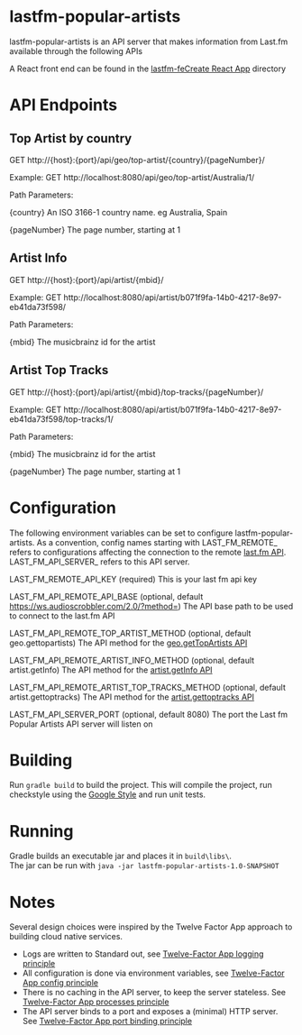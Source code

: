 # lastfm-popular-artists

lastfm-popular-artists is an API server that makes information from Last.fm available through the following APIs

A React front end can be found in the [lastfm-feCreate React App](lastfm-fe) directory

# API Endpoints

## Top Artist by country

GET http://{host}:{port}/api/geo/top-artist/{country}/{pageNumber}/

Example: GET http://localhost:8080/api/geo/top-artist/Australia/1/

Path Parameters: 

{country} An ISO 3166-1 country name. eg Australia, Spain

{pageNumber} The page number, starting at 1

## Artist Info

GET http://{host}:{port}/api/artist/{mbid}/

Example: GET http://localhost:8080/api/artist/b071f9fa-14b0-4217-8e97-eb41da73f598/

Path Parameters: 

{mbid} The musicbrainz id for the artist


## Artist Top Tracks

GET http://{host}:{port}/api/artist/{mbid}/top-tracks/{pageNumber}/

Example: GET http://localhost:8080/api/artist/b071f9fa-14b0-4217-8e97-eb41da73f598/top-tracks/1/

Path Parameters: 

{mbid} The musicbrainz id for the artist

{pageNumber} The page number, starting at 1

# Configuration 

The following environment variables can be set to configure lastfm-popular-artists. As a convention, config names 
starting with LAST_FM_REMOTE_ refers to configurations affecting the connection 
to the remote [last.fm API](http://www.last.fm/api/intro).  LAST_FM_API_SERVER_ refers to this API server.  

LAST_FM_REMOTE_API_KEY (required) This is your last fm api key

LAST_FM_API_REMOTE_API_BASE (optional, default https://ws.audioscrobbler.com/2.0/?method=) The API base path to be used
to connect to the last.fm API

LAST_FM_API_REMOTE_TOP_ARTIST_METHOD (optional, default geo.gettopartists) The API method for the 
[geo.getTopArtists API](http://www.last.fm/api/show/geo.getTopArtists)

LAST_FM_API_REMOTE_ARTIST_INFO_METHOD (optional, default artist.getInfo) The API method for the 
[artist.getInfo API](http://www.last.fm/api/show/artist.getInfo)

LAST_FM_API_REMOTE_ARTIST_TOP_TRACKS_METHOD (optional, default artist.gettoptracks) The API method for the 
[artist.gettoptracks API](http://www.last.fm/api/show/artist.gettoptracks)


LAST_FM_API_SERVER_PORT (optional, default 8080) The port the Last fm Popular Artists API server will listen on


# Building 

Run `gradle build` to build the project. This will compile the project, run checkstyle 
using the [Google Style](config/checkstyle/checkstyle.xml) and run unit tests. 

# Running

Gradle builds an executable jar and places it in `build\libs\`.  
The jar can be run with `java -jar lastfm-popular-artists-1.0-SNAPSHOT`

# Notes

Several design choices were inspired by the Twelve Factor App approach to building cloud native services. 

- Logs are written to Standard out, see [Twelve-Factor App logging principle](https://12factor.net/logs)
- All configuration is done via environment variables, see [Twelve-Factor App config principle](https://12factor.net/config)
- There is no caching in the API server, to keep the server stateless. See [Twelve-Factor App processes principle](https://12factor.net/processes)
- The API server binds to a port and exposes a (minimal) HTTP server. See [Twelve-Factor App port binding principle](https://12factor.net/port-binding) 
